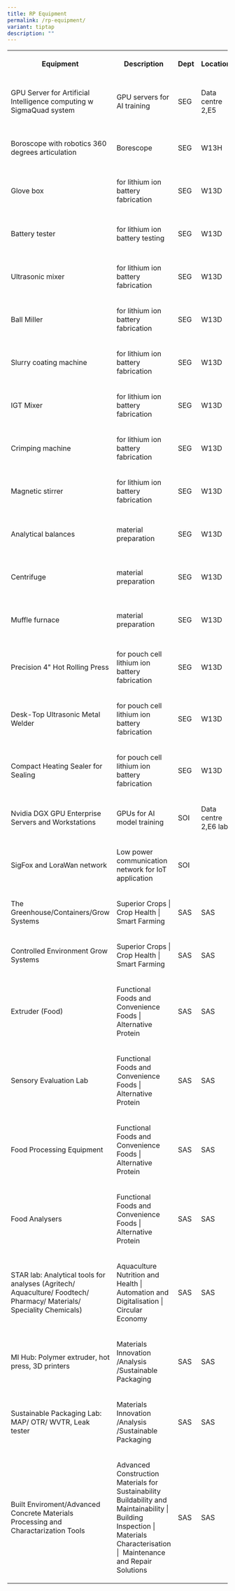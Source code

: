```yaml
---
title: RP Equipment
permalink: /rp-equipment/
variant: tiptap
description: ""
---
```

<p></p>
<table style="minWidth: 125px">
<colgroup>
<col>
<col>
<col>
<col>
<col>
</colgroup>
<tbody>
<tr>
<th rowspan="1" colspan="1">
<p>Equipment</p>
</th>
<th rowspan="1" colspan="1">
<p>Description</p>
</th>
<th rowspan="1" colspan="1">
<p>Dept</p>
</th>
<th rowspan="1" colspan="1">
<p>Location</p>
</th>
<th rowspan="1" colspan="1">
<p>Contact</p>
</th>
</tr>
<tr>
<td rowspan="1" colspan="1">
<p>GPU Server for Artificial Intelligence computing w SigmaQuad system</p>
</td>
<td rowspan="1" colspan="1">
<p>GPU servers for AI training</p>
</td>
<td rowspan="1" colspan="1">
<p>SEG</p>
</td>
<td rowspan="1" colspan="1">
<p>Data centre 2,E5</p>
</td>
<td rowspan="1" colspan="1">
<p>Jiang Lijun
<br>Contact: 66971156</p>
<p>Email:<a href="mailto:jiang_lijun@rp.edu.sg" rel="noopener noreferrer nofollow" target="_blank">jiang_lijun@rp.edu.sg</a>
</p>
</td>
</tr>
<tr>
<td rowspan="1" colspan="1">
<p>Boroscope with robotics 360 degrees articulation</p>
</td>
<td rowspan="1" colspan="1">
<p>Borescope</p>
</td>
<td rowspan="1" colspan="1">
<p>SEG</p>
</td>
<td rowspan="1" colspan="1">
<p>W13H</p>
</td>
<td rowspan="1" colspan="1">
<p>Jiang Lijun
<br>Contact: 66971156 Email:<a href="mailto:jiang_lijun@rp.edu.sg" rel="noopener noreferrer nofollow" target="_blank">jiang_lijun@rp.edu.sg</a>
</p>
</td>
</tr>
<tr>
<td rowspan="1" colspan="1">
<p>Glove box</p>
</td>
<td rowspan="1" colspan="1">
<p>for lithium ion battery fabrication</p>
</td>
<td rowspan="1" colspan="1">
<p>SEG</p>
</td>
<td rowspan="1" colspan="1">
<p>W13D</p>
</td>
<td rowspan="1" colspan="1">
<p>Wang Yihua Contact: 66971058Email: wang_yihua@rp.edu.sg</p>
</td>
</tr>
<tr>
<td rowspan="1" colspan="1">
<p>Battery tester</p>
</td>
<td rowspan="1" colspan="1">
<p>for lithium ion battery testing</p>
</td>
<td rowspan="1" colspan="1">
<p>SEG</p>
</td>
<td rowspan="1" colspan="1">
<p>W13D</p>
</td>
<td rowspan="1" colspan="1">
<p>Wang Yihua Contact: 66971058Email: wang_yihua@rp.edu.sg</p>
</td>
</tr>
<tr>
<td rowspan="1" colspan="1">
<p>Ultrasonic mixer</p>
</td>
<td rowspan="1" colspan="1">
<p>for lithium ion battery fabrication</p>
</td>
<td rowspan="1" colspan="1">
<p>SEG</p>
</td>
<td rowspan="1" colspan="1">
<p>W13D</p>
</td>
<td rowspan="1" colspan="1">
<p>Wang Yihua Contact: 66971058Email: wang_yihua@rp.edu.sg</p>
</td>
</tr>
<tr>
<td rowspan="1" colspan="1">
<p>Ball Miller</p>
</td>
<td rowspan="1" colspan="1">
<p>for lithium ion battery fabrication</p>
</td>
<td rowspan="1" colspan="1">
<p>SEG</p>
</td>
<td rowspan="1" colspan="1">
<p>W13D</p>
</td>
<td rowspan="1" colspan="1">
<p>Wang Yihua Contact: 66971058Email: wang_yihua@rp.edu.sg</p>
</td>
</tr>
<tr>
<td rowspan="1" colspan="1">
<p>Slurry coating machine</p>
</td>
<td rowspan="1" colspan="1">
<p>for lithium ion battery fabrication</p>
</td>
<td rowspan="1" colspan="1">
<p>SEG</p>
</td>
<td rowspan="1" colspan="1">
<p>W13D</p>
</td>
<td rowspan="1" colspan="1">
<p>Wang Yihua Contact: 66971058Email: wang_yihua@rp.edu.sg</p>
</td>
</tr>
<tr>
<td rowspan="1" colspan="1">
<p>IGT Mixer</p>
</td>
<td rowspan="1" colspan="1">
<p>for lithium ion battery fabrication</p>
</td>
<td rowspan="1" colspan="1">
<p>SEG</p>
</td>
<td rowspan="1" colspan="1">
<p>W13D</p>
</td>
<td rowspan="1" colspan="1">
<p>Wang Yihua Contact: 66971058Email: wang_yihua@rp.edu.sg</p>
</td>
</tr>
<tr>
<td rowspan="1" colspan="1">
<p>Crimping machine</p>
</td>
<td rowspan="1" colspan="1">
<p>for lithium ion battery fabrication</p>
</td>
<td rowspan="1" colspan="1">
<p>SEG</p>
</td>
<td rowspan="1" colspan="1">
<p>W13D</p>
</td>
<td rowspan="1" colspan="1">
<p>Wang Yihua Contact: 66971058Email: wang_yihua@rp.edu.sg</p>
</td>
</tr>
<tr>
<td rowspan="1" colspan="1">
<p>Magnetic stirrer&nbsp;</p>
</td>
<td rowspan="1" colspan="1">
<p>for lithium ion battery fabrication</p>
</td>
<td rowspan="1" colspan="1">
<p>SEG</p>
</td>
<td rowspan="1" colspan="1">
<p>W13D</p>
</td>
<td rowspan="1" colspan="1">
<p>Wang Yihua Contact: 66971058Email: wang_yihua@rp.edu.sg</p>
</td>
</tr>
<tr>
<td rowspan="1" colspan="1">
<p>Analytical balances&nbsp;</p>
</td>
<td rowspan="1" colspan="1">
<p>material preparation</p>
</td>
<td rowspan="1" colspan="1">
<p>SEG</p>
</td>
<td rowspan="1" colspan="1">
<p>W13D</p>
</td>
<td rowspan="1" colspan="1">
<p>Wang Yihua Contact: 66971058Email: wang_yihua@rp.edu.sg</p>
</td>
</tr>
<tr>
<td rowspan="1" colspan="1">
<p>Centrifuge</p>
</td>
<td rowspan="1" colspan="1">
<p>material preparation</p>
</td>
<td rowspan="1" colspan="1">
<p>SEG</p>
</td>
<td rowspan="1" colspan="1">
<p>W13D</p>
</td>
<td rowspan="1" colspan="1">
<p>Wang Yihua Contact: 66971058Email: wang_yihua@rp.edu.sg</p>
</td>
</tr>
<tr>
<td rowspan="1" colspan="1">
<p>Muffle furnace&nbsp;</p>
</td>
<td rowspan="1" colspan="1">
<p>material preparation</p>
</td>
<td rowspan="1" colspan="1">
<p>SEG</p>
</td>
<td rowspan="1" colspan="1">
<p>W13D</p>
</td>
<td rowspan="1" colspan="1">
<p>Wang Yihua Contact: 66971058Email: wang_yihua@rp.edu.sg</p>
</td>
</tr>
<tr>
<td rowspan="1" colspan="1">
<p>Precision 4" Hot Rolling Press</p>
</td>
<td rowspan="1" colspan="1">
<p>for pouch cell lithium ion battery fabrication</p>
</td>
<td rowspan="1" colspan="1">
<p>SEG</p>
</td>
<td rowspan="1" colspan="1">
<p>W13D</p>
</td>
<td rowspan="1" colspan="1">
<p>Wang Yihua Contact: 66971058Email: wang_yihua@rp.edu.sg</p>
</td>
</tr>
<tr>
<td rowspan="1" colspan="1">
<p>Desk-Top Ultrasonic Metal Welder</p>
</td>
<td rowspan="1" colspan="1">
<p>for pouch cell lithium ion battery fabrication</p>
</td>
<td rowspan="1" colspan="1">
<p>SEG</p>
</td>
<td rowspan="1" colspan="1">
<p>W13D</p>
</td>
<td rowspan="1" colspan="1">
<p>Wang Yihua Contact: 66971058Email: wang_yihua@rp.edu.sg</p>
</td>
</tr>
<tr>
<td rowspan="1" colspan="1">
<p>Compact Heating Sealer for Sealing</p>
</td>
<td rowspan="1" colspan="1">
<p>for pouch cell lithium ion battery fabrication</p>
</td>
<td rowspan="1" colspan="1">
<p>SEG</p>
</td>
<td rowspan="1" colspan="1">
<p>W13D</p>
</td>
<td rowspan="1" colspan="1">
<p>Wang Yihua Contact: 66971058Email: wang_yihua@rp.edu.sg</p>
</td>
</tr>
<tr>
<td rowspan="1" colspan="1">
<p>Nvidia DGX GPU Enterprise Servers and Workstations</p>
</td>
<td rowspan="1" colspan="1">
<p>GPUs for AI model training</p>
</td>
<td rowspan="1" colspan="1">
<p>SOI</p>
</td>
<td rowspan="1" colspan="1">
<p>Data centre 2,E6 lab</p>
</td>
<td rowspan="1" colspan="1">
<p>Tan Poh Keam
<br>Contact: 66971277
<br>Email:<a href="mailto:tan_poh_keam@rp.edu.sg" rel="noopener noreferrer nofollow" target="_blank">tan_poh_keam@rp.edu.sg</a>
</p>
</td>
</tr>
<tr>
<td rowspan="1" colspan="1">
<p>SigFox and LoraWan network</p>
</td>
<td rowspan="1" colspan="1">
<p>Low power communication network for IoT application</p>
</td>
<td rowspan="1" colspan="1">
<p>SOI</p>
</td>
<td rowspan="1" colspan="1">
<p></p>
</td>
<td rowspan="1" colspan="1">
<p>Tan Poh Keam
<br>Contact: 66971277
<br>Email:<a href="mailto:tan_poh_keam@rp.edu.sg" rel="noopener noreferrer nofollow" target="_blank">tan_poh_keam@rp.edu.sg</a>
</p>
</td>
</tr>
<tr>
<td rowspan="1" colspan="1">
<p>The Greenhouse/Containers/Grow Systems</p>
</td>
<td rowspan="1" colspan="1">
<p>Superior Crops | Crop Health | Smart Farming</p>
</td>
<td rowspan="1" colspan="1">
<p>SAS</p>
</td>
<td rowspan="1" colspan="1">
<p>SAS</p>
</td>
<td rowspan="1" colspan="1">
<p>Dr Jenny Chau
<br>Office: +6566971328
<br>Email: jenny_chau@rp.edu.sg</p>
</td>
</tr>
<tr>
<td rowspan="1" colspan="1">
<p>Controlled Environment Grow Systems</p>
</td>
<td rowspan="1" colspan="1">
<p>Superior Crops | Crop Health | Smart Farming</p>
</td>
<td rowspan="1" colspan="1">
<p>SAS</p>
</td>
<td rowspan="1" colspan="1">
<p>SAS</p>
</td>
<td rowspan="1" colspan="1">
<p>Dr Jenny Chau
<br>Office: +6566971328
<br>Email: jenny_chau@rp.edu.sg</p>
</td>
</tr>
<tr>
<td rowspan="1" colspan="1">
<p>Extruder (Food)</p>
</td>
<td rowspan="1" colspan="1">
<p>Functional Foods and Convenience Foods | Alternative Protein</p>
</td>
<td rowspan="1" colspan="1">
<p>SAS</p>
</td>
<td rowspan="1" colspan="1">
<p>SAS</p>
</td>
<td rowspan="1" colspan="1">
<p>Mr Samuel Aw
<br>Office: +6566971937
<br>Email: samuel_aw@rp.edu.sg</p>
</td>
</tr>
<tr>
<td rowspan="1" colspan="1">
<p>Sensory Evaluation Lab</p>
</td>
<td rowspan="1" colspan="1">
<p>Functional Foods and Convenience Foods | Alternative Protein</p>
</td>
<td rowspan="1" colspan="1">
<p>SAS</p>
</td>
<td rowspan="1" colspan="1">
<p>SAS</p>
</td>
<td rowspan="1" colspan="1">
<p>Mr Samuel Aw
<br>Office: +6566971937
<br>Email: samuel_aw@rp.edu.sg</p>
</td>
</tr>
<tr>
<td rowspan="1" colspan="1">
<p>Food Processing Equipment</p>
</td>
<td rowspan="1" colspan="1">
<p>Functional Foods and Convenience Foods | Alternative Protein</p>
</td>
<td rowspan="1" colspan="1">
<p>SAS</p>
</td>
<td rowspan="1" colspan="1">
<p>SAS</p>
</td>
<td rowspan="1" colspan="1">
<p>Mr Samuel Aw
<br>Office: +6566971937
<br>Email: samuel_aw@rp.edu.sg</p>
</td>
</tr>
<tr>
<td rowspan="1" colspan="1">
<p>Food Analysers</p>
</td>
<td rowspan="1" colspan="1">
<p>Functional Foods and Convenience Foods | Alternative Protein</p>
</td>
<td rowspan="1" colspan="1">
<p>SAS</p>
</td>
<td rowspan="1" colspan="1">
<p>SAS</p>
</td>
<td rowspan="1" colspan="1">
<p>Mr Samuel Aw
<br>Office: +6566971937
<br>Email: samuel_aw@rp.edu.sg</p>
</td>
</tr>
<tr>
<td rowspan="1" colspan="1">
<p>STAR lab: Analytical tools for analyses (Agritech/ Aquaculture/ Foodtech/
Pharmacy/ Materials/ Speciality Chemicals)</p>
</td>
<td rowspan="1" colspan="1">
<p>Aquaculture Nutrition and Health | Automation and Digitalisation | Circular
Economy</p>
</td>
<td rowspan="1" colspan="1">
<p>SAS</p>
</td>
<td rowspan="1" colspan="1">
<p>SAS</p>
</td>
<td rowspan="1" colspan="1">
<p>Ms Dawn Ong
<br>Office: +6566971628
<br>Email: dawn_ong@rp.edu.sg</p>
</td>
</tr>
<tr>
<td rowspan="1" colspan="1">
<p>MI Hub: Polymer extruder, hot press, 3D printers</p>
</td>
<td rowspan="1" colspan="1">
<p>Materials Innovation /Analysis /Sustainable Packaging&nbsp;</p>
</td>
<td rowspan="1" colspan="1">
<p>SAS</p>
</td>
<td rowspan="1" colspan="1">
<p>SAS</p>
</td>
<td rowspan="1" colspan="1">
<p>Ms Dawn Ong
<br>Office: +6566971628
<br>Email: dawn_ong@rp.edu.sg</p>
</td>
</tr>
<tr>
<td rowspan="1" colspan="1">
<p>Sustainable Packaging Lab: MAP/ OTR/ WVTR, Leak tester</p>
</td>
<td rowspan="1" colspan="1">
<p>Materials Innovation /Analysis /Sustainable Packaging&nbsp;</p>
</td>
<td rowspan="1" colspan="1">
<p>SAS</p>
</td>
<td rowspan="1" colspan="1">
<p>SAS</p>
</td>
<td rowspan="1" colspan="1">
<p>Ms Dawn Ong
<br>Office: +6566971628
<br>Email: dawn_ong@rp.edu.sg</p>
</td>
</tr>
<tr>
<td rowspan="1" colspan="1">
<p>Built Enviroment/Advanced Concrete Materials Processing and Charactarization
Tools</p>
</td>
<td rowspan="1" colspan="1">
<p>Advanced Construction Materials for Sustainability&nbsp; Buildability
and Maintainability | Building Inspection | Materials Characterisation
|&nbsp; Maintenance and Repair Solutions</p>
</td>
<td rowspan="1" colspan="1">
<p>SAS</p>
</td>
<td rowspan="1" colspan="1">
<p>SAS</p>
</td>
<td rowspan="1" colspan="1">
<p>Dr Goh Chee Keong
<br>Office: +6566971186
<br>Email: goh_chee_keong@rp.edu.sg</p>
</td>
</tr>
</tbody>
</table>
<p></p>